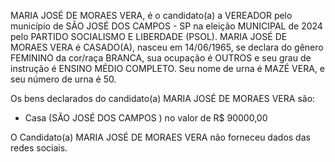 MARIA JOSÉ DE MORAES VERA, é o candidato(a) a VEREADOR pelo município de SÃO JOSÉ DOS CAMPOS - SP na eleição MUNICIPAL de 2024 pelo PARTIDO SOCIALISMO E LIBERDADE (PSOL). MARIA JOSÉ DE MORAES VERA é CASADO(A), nasceu em 14/06/1965, se declara do gênero FEMININO da cor/raça BRANCA, sua ocupação é OUTROS e seu grau de instrução é ENSINO MÉDIO COMPLETO. Seu nome de urna é MAZÉ VERA, e seu número de urna é 50.

Os bens declarados do candidato(a) MARIA JOSÉ DE MORAES VERA são: 
- Casa (SÃO JOSÉ DOS CAMPOS ) no valor de R$ 90000,00

O Candidato(a) MARIA JOSÉ DE MORAES VERA não forneceu dados das redes sociais.